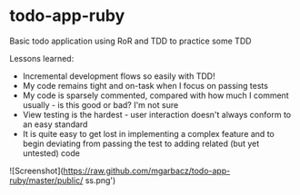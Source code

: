todo-app-ruby
=============

Basic todo application using RoR and TDD to practice some TDD


Lessons learned:
* Incremental development flows so easily with TDD!
* My code remains tight and on-task when I focus on passing tests
* My code is sparsely commented, compared with how much I comment usually - is
  this good or bad? I'm not sure
* View testing is the hardest - user interaction doesn't always conform to an
  easy standard
* It is quite easy to get lost in implementing a complex feature and to begin
  deviating from passing the test to adding related (but yet untested) code

![Screenshot](https://raw.github.com/mgarbacz/todo-app-ruby/master/public/
  ss.png')
